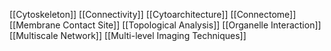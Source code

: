 [[Cytoskeleton]]
[[Connectivity]]
[[Cytoarchitecture]]
[[Connectome]]
[[Membrane Contact Site]]
[[Topological Analysis]]
[[Organelle Interaction]]
[[Multiscale Network]]
[[Multi-level Imaging Techniques]]
